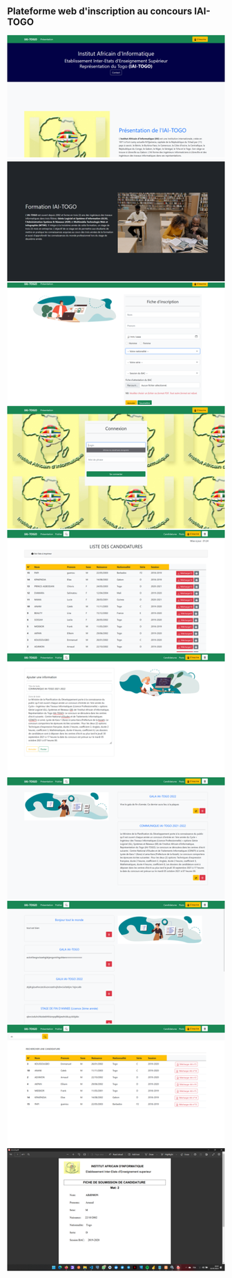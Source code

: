 ## Plateforme web d'inscription au concours IAI-TOGO

<img src="screens/Screenshot (376).png">
<img src="screens/Screenshot (377).png">
<img src="screens/Screenshot (378).png">
<img src="screens/Screenshot (379).png">
<img src="screens/Screenshot (380).png">
<img src="screens/Screenshot (381).png">
<img src="screens/Screenshot (382).png">
<img src="screens/Screenshot (383).png">
<img src="screens/Screenshot (384).png">
<img src="screens/Screenshot (385).png">
